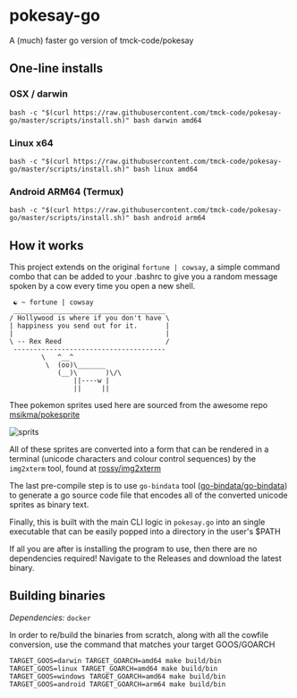 # pokesay-go
A (much) faster go version of tmck-code/pokesay

## One-line installs

### OSX / darwin
```shell
bash -c "$(curl https://raw.githubusercontent.com/tmck-code/pokesay-go/master/scripts/install.sh)" bash darwin amd64
```

### Linux x64
```shell
bash -c "$(curl https://raw.githubusercontent.com/tmck-code/pokesay-go/master/scripts/install.sh)" bash linux amd64
```

### Android ARM64 (Termux)
```shell
bash -c "$(curl https://raw.githubusercontent.com/tmck-code/pokesay-go/master/scripts/install.sh)" bash android arm64
```

## How it works

This project extends on the original `fortune | cowsay`, a simple command combo that can be added to your .bashrc to give you a random message spoken by a cow every time you open a new shell.

```
 ☯ ~ fortune | cowsay
 ______________________________________
/ Hollywood is where if you don't have \
| happiness you send out for it.       |
|                                      |
\ -- Rex Reed                          /
 --------------------------------------
        \   ^__^
         \  (oo)\_______
            (__)\       )\/\
                ||----w |
                ||     ||
```

Thee pokemon sprites used here are sourced from the awesome repo [msikma/pokesprite](https://github.com/msikma/pokesprite)

![sprits](https://github.com/msikma/pokesprite/raw/master/resources/images/banner_gen8_2x.png)

All of these sprites are converted into a form that can be rendered in a terminal (unicode characters and colour control sequences) by the `img2xterm` tool, found at [rossy/img2xterm](https://github.com/rossy/img2xterm)

The last pre-compile step is to use `go-bindata` tool ([go-bindata/go-bindata](https://github.com/go-bindata/go-bindata)) to generate a go source code file that encodes all of the converted unicode sprites as binary text.

Finally, this is built with the main CLI logic in `pokesay.go` into an single executable that can be easily popped into a directory in the user's $PATH

If all you are after is installing the program to use, then there are no dependencies required! Navigate to the Releases and download the latest binary.

## Building binaries

_Dependencies:_ `docker`

In order to re/build the binaries from scratch, along with all the cowfile conversion, use the command that matches your target GOOS/GOARCH 

```shell
TARGET_GOOS=darwin TARGET_GOARCH=amd64 make build/bin
TARGET_GOOS=linux TARGET_GOARCH=amd64 make build/bin
TARGET_GOOS=windows TARGET_GOARCH=amd64 make build/bin
TARGET_GOOS=android TARGET_GOARCH=arm64 make build/bin
```
